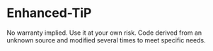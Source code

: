 # Enhanced-TiP
No warranty implied. Use it at your own risk.
Code derived from an unknown source and modified several times to meet specific needs.
